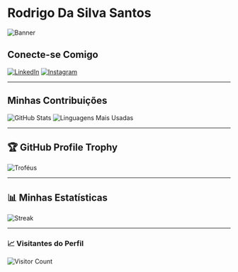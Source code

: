 # Rodrigo Da Silva Santos

![Banner](https://via.placeholder.com/1000x250) <!-- Você pode substituir por um link de imagem personalizada -->

## Conecte-se Comigo
[![LinkedIn](https://img.shields.io/badge/LinkedIn-0A66C2?style=for-the-badge&logo=linkedin&logoColor=white)](https://linkedin.com)
[![Instagram](https://img.shields.io/badge/Instagram-E4405F?style=for-the-badge&logo=instagram&logoColor=white)](https://instagram.com)

---

## Minhas Contribuições
![GitHub Stats](https://github-readme-stats.vercel.app/api?username=SEU_USUARIO&show_icons=true&theme=radical)
![Linguagens Mais Usadas](https://github-readme-stats.vercel.app/api/top-langs/?username=SEU_USUARIO&layout=compact&theme=radical)

---

## 🏆 GitHub Profile Trophy
![Troféus](https://github-profile-trophy.vercel.app/?username=SEU_USUARIO&theme=radical&row=1&column=7)

---

## 📊 Minhas Estatísticas

![Streak](https://github-readme-streak-stats.herokuapp.com/?user=SEU_USUARIO&theme=radical)

---

### 📈 Visitantes do Perfil
![Visitor Count](https://komarev.com/ghpvc/?username=SEU_USUARIO&style=for-the-badge)
